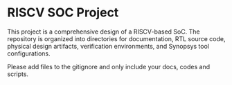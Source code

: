 # RISCV SOC Project

This project is a comprehensive design of a RISCV-based SoC. The repository is organized into directories for documentation, RTL source code, physical design artifacts, verification environments, and Synopsys tool configurations.



Please add files to the gitignore and only include your docs, codes and scripts.
